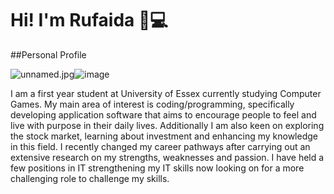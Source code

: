# Hi! I'm Rufaida 👋💻
##Personal Profile 

<img src="blob:chrome-untrusted://media-app/ac05e874-9613-4037-ab9a-09868ba25d16" alt="unnamed.jpg"/>![image](https://user-images.githubusercontent.com/124273686/216363450-60c9c665-fd28-4bc9-bdab-704e79d5cfe1.png)

I am a first year student at University of Essex currently studying Computer Games. My main area of interest is coding/programming, specifically developing application software that aims to encourage people to feel and live with purpose in their daily lives. Additionally I am also keen on exploring the stock market, learning about investment and enhancing my knowledge in this field. I recently changed my career pathways after carrying out an extensive research on my strengths, weaknesses and passion. I have held a few positions in IT strengthening my IT skills now looking on for a more challenging role to challenge my skills.


